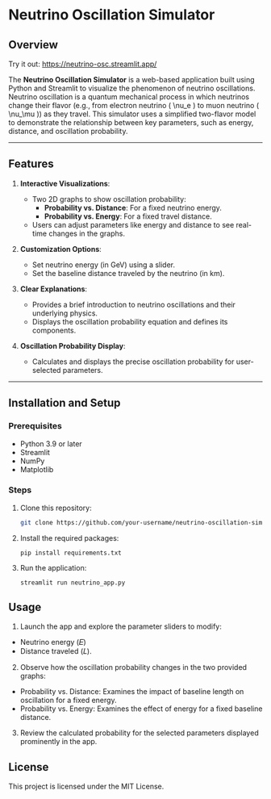 # Neutrino Oscillation Simulator

## Overview

Try it out: https://neutrino-osc.streamlit.app/

The **Neutrino Oscillation Simulator** is a web-based application built using Python and Streamlit to visualize the phenomenon of neutrino oscillations. Neutrino oscillation is a quantum mechanical process in which neutrinos change their flavor (e.g., from electron neutrino \( \nu_e \) to muon neutrino \( \nu_\mu \)) as they travel. This simulator uses a simplified two-flavor model to demonstrate the relationship between key parameters, such as energy, distance, and oscillation probability.

---

## Features
1. **Interactive Visualizations**:
   - Two 2D graphs to show oscillation probability:
     - **Probability vs. Distance**: For a fixed neutrino energy.
     - **Probability vs. Energy**: For a fixed travel distance.
   - Users can adjust parameters like energy and distance to see real-time changes in the graphs.

2. **Customization Options**:
   - Set neutrino energy (in GeV) using a slider.
   - Set the baseline distance traveled by the neutrino (in km).

3. **Clear Explanations**:
   - Provides a brief introduction to neutrino oscillations and their underlying physics.
   - Displays the oscillation probability equation and defines its components.

4. **Oscillation Probability Display**:
   - Calculates and displays the precise oscillation probability for user-selected parameters.

---

## Installation and Setup
### Prerequisites
- Python 3.9 or later
- Streamlit
- NumPy
- Matplotlib

### Steps
1. Clone this repository:
   ```bash
   git clone https://github.com/your-username/neutrino-oscillation-simulator.git
   ```
2. Install the required packages:
   ```
   pip install requirements.txt
   ```
3. Run the application:
   ```
   streamlit run neutrino_app.py
   ```
## Usage
1. Launch the app and explore the parameter sliders to modify:
- Neutrino energy (𝐸)
- Distance traveled (𝐿).

2. Observe how the oscillation probability changes in the two provided graphs:
- Probability vs. Distance: Examines the impact of baseline length on oscillation for a fixed energy.
- Probability vs. Energy: Examines the effect of energy for a fixed baseline distance.
  
3. Review the calculated probability for the selected parameters displayed prominently in the app.

## License
This project is licensed under the MIT License.
